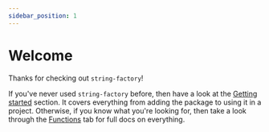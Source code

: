 ```yaml
---
sidebar_position: 1
---
```


# Welcome

Thanks for checking out `string-factory`! 

If you've never used `string-factory` before, then have a look at the [Getting started](introduction) section. It covers everything from adding the package to using it in a project. Otherwise, if you know what you're looking for, then take a look through the [Functions](functions) tab for full docs on everything.